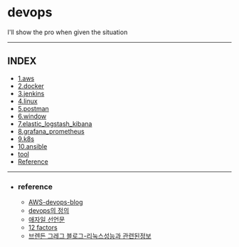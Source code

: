 # devops

I'll show the pro when given the situation

---

## INDEX
- [1.aws](https://github.com/jogilsang/devops/tree/master/1.aws)
- [2.docker](https://github.com/jogilsang/devops/tree/master/2.docker)
- [3.jenkins](https://github.com/jogilsang/devops/tree/master/3.jenkins)
- [4.linux](https://github.com/jogilsang/devops/tree/master/4.linux)
- [5.postman](https://github.com/jogilsang/devops/tree/master/5.postman)
- [6.window](https://github.com/jogilsang/devops/tree/master/6.window)
- [7.elastic_logstash_kibana](https://github.com/jogilsang/devops/tree/master/7.elastic_logstash_kibana)
- [8.grafana_prometheus](https://github.com/jogilsang/devops/tree/master/8.grafana_prometheus)
- [9.k8s](https://github.com/jogilsang/devops/tree/master/9.k8s)
- [10.ansible](https://github.com/jogilsang/devops/tree/master/9.k8s)
- [tool](https://github.com/jogilsang/devops/tree/master/tool)
- [Reference](#reference)

---

- ### reference
  - [AWS-devops-blog](https://aws.amazon.com/ko/blogs/devops/)
  - [devops의 정의](https://www.atlassian.com/devops)
  - [애자일 선언문](https://ko.wikipedia.org/wiki/%EC%95%A0%EC%9E%90%EC%9D%BC_%EC%86%8C%ED%94%84%ED%8A%B8%EC%9B%A8%EC%96%B4_%EA%B0%9C%EB%B0%9C#%EC%95%A0%EC%9E%90%EC%9D%BC_%EC%84%A0%EC%96%B8%EB%AC%B8)
  - [12 factors](https://12factor.net/ko/)
  - [브렌든 그레그 블로그-리눅스성능과 관련된정보](https://www.brendangregg.com/linuxperf.html)

